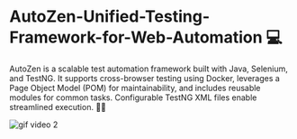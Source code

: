 # AutoZen-Unified-Testing-Framework-for-Web-Automation 💻

AutoZen is a scalable test automation framework built with Java, Selenium, and TestNG. It supports cross-browser testing using Docker, leverages a Page Object Model (POM) for maintainability, and includes reusable modules for common tasks. Configurable TestNG XML files enable streamlined execution. 👨‍💻

![gif video 2](https://github.com/user-attachments/assets/38e7d705-0f68-4ed2-90e9-71532f276559)
